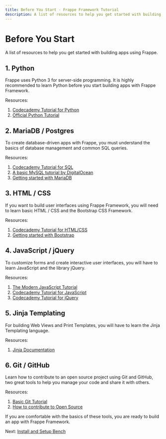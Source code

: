 ```yaml
---
title: Before You Start - Frappe Framework Tutorial
description: A list of resources to help you get started with building apps using Frappe
---
```


# Before You Start

A list of resources to help you get started with building apps using Frappe.

## 1. Python

Frappe uses Python 3 for server-side programming. It is highly recommended to
learn Python before you start building apps with Frappe Framework.

Resources:

1. [Codecademy Tutorial for Python](https://www.codecademy.com/learn/learn-python-3)
2. [Official Python Tutorial](https://docs.python.org/3/tutorial/index.html)

## 2. MariaDB / Postgres

To create database-driven apps with Frappe, you must understand the basics of
database management and common SQL queries.

Resources:

1. [Codecademy Tutorial for SQL](https://www.codecademy.com/learn/learn-sql)
2. [A basic MySQL tutorial by DigitalOcean](https://www.digitalocean.com/community/tutorials/a-basic-mysql-tutorial)
3. [Getting started with MariaDB](https://mariadb.com/kb/en/mariadb/documentation/getting-started/)

## 3. HTML / CSS

If you want to build user interfaces using Frappe Framework, you will need to
learn basic HTML / CSS and the Bootstrap CSS Framework.

Resources:

1. [Codecademy Tutorial for HTML/CSS](https://www.codecademy.com/learn/learn-html-css)
2. [Getting started with Bootstrap](https://getbootstrap.com/getting-started/)

## 4. JavaScript / jQuery

To customize forms and create interactive user interfaces, you will have to
learn JavaScript and the library jQuery.

Resources:

1. [The Modern JavaScript Tutorial](https://javascript.info/)
2. [Codecademy Tutorial for JavaScript](https://www.codecademy.com/learn/learn-javascript)
3. [Codecademy Tutorial for jQuery](https://www.codecademy.com/learn/jquery)

## 5. Jinja Templating

For building Web Views and Print Templates, you will have to learn the Jinja
Templating language.

Resources:

1. [Jinja Documentation](https://jinja.palletsprojects.com/en/2.11.x/)

## 6. Git / GitHub

Learn how to contribute to an open source project using Git and GitHub, two
great tools to help you manage your code and share it with others.

Resources:

1. [Basic Git Tutorial](https://try.github.io/)
2. [How to contribute to Open Source](https://opensource.guide/how-to-contribute/)

If you are comfortable with the basics of these tools, you are ready to build an
app with Frappe Framework.

Next: [Install and Setup Bench](/docs/user/en/tutorial/install-and-setup-bench)
